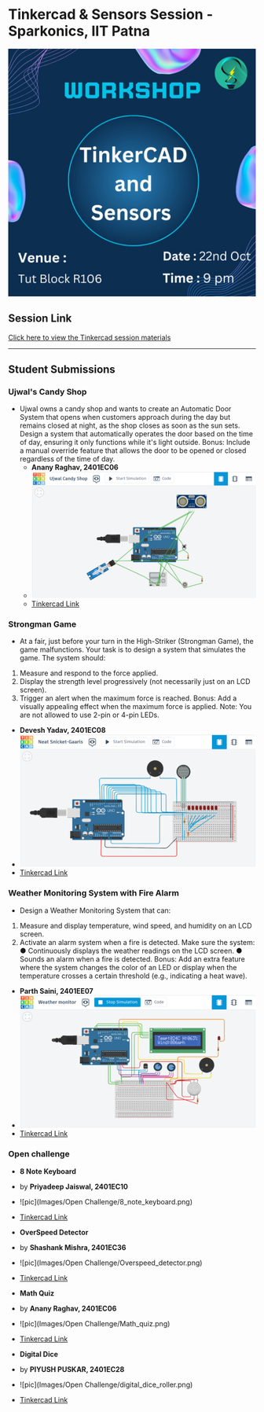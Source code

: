 # Tinkercad & Sensors Session - Sparkonics, IIT Patna

![Session Banner](Images/Poster.jpg) <!-- Replace with the actual path if different -->

## Session Link
[Click here to view the Tinkercad session materials](TinkerCAD&Sensors.pptx)

---

## Student Submissions

### Ujwal's Candy Shop 
- Ujwal owns a candy shop and wants to create an Automatic Door System that opens when
customers approach during the day but remains closed at night, as the shop closes as soon as
the sun sets. Design a system that automatically operates the door based on the time of day,
ensuring it only functions while it's light outside.
Bonus: Include a manual override feature that allows the door to be opened or closed
regardless of the time of day.
  - **Anany Raghav, 2401EC06**
  - ![pic](Images/Ujwal's_candy_shop_by.png)
  - [Tinkercad Link](https://www.tinkercad.com/things/iYO3dTtDCBf-ujwal-candy-shop?sharecode=6AeTYkzfgscu6UrNtH6ZKLv5kKY41-dgoUNu85N3f0o)

### Strongman Game
- At a fair, just before your turn in the High-Striker (Strongman Game), the game malfunctions.
Your task is to design a system that simulates the game.
The system should:
1. Measure and respond to the force applied.
2. Display the strength level progressively (not necessarily just on an LCD screen).
3. Trigger an alert when the maximum force is reached.
Bonus: Add a visually appealing effect when the maximum force is applied.
Note: You are not allowed to use 2-pin or 4-pin LEDs.

 - **Devesh Yadav, 2401EC08**
 - ![pic](Images/Strongman.png)
 - [Tinkercad Link](https://www.tinkercad.com/things/4Zyj8a14uh5-neat-snicket-gaaris)

### Weather Monitoring System with Fire Alarm
- Design a Weather Monitoring System that can:
1. Measure and display temperature, wind speed, and humidity on an LCD screen.
2. Activate an alarm system when a fire is detected.
Make sure the system:
● Continuously displays the weather readings on the LCD screen.
● Sounds an alarm when a fire is detected.
Bonus: Add an extra feature where the system changes the color of an LED or display when
the temperature crosses a certain threshold (e.g., indicating a heat wave).

 - **Parth Saini, 2401EE07**
 - ![pic](Images/Weather_monitoring_system.png)
 - [Tinkercad Link](https://www.tinkercad.com/things/09vKL9oIg2f-weather-monitor)


### Open challenge

- **8 Note Keyboard**
- by **Priyadeep Jaiswal, 2401EC10**
- ![pic](Images/Open Challenge/8_note_keyboard.png)
- [Tinkercad Link](https://www.tinkercad.com/things/64zIrWg4Q4f-8-note-keyboard?sharecode=8OVm2iOPBaqhO0KdhUasVazJxn3lQx6H-ZOv9ADLAx0)

- **OverSpeed Detector**
- by **Shashank Mishra, 2401EC36**
- ![pic](Images/Open Challenge/Overspeed_detector.png)
- [Tinkercad Link](https://www.tinkercad.com/things/0XcVUE9XJiz-swanky-amberis)

- **Math Quiz**
- by **Anany Raghav, 2401EC06**
- ![pic](Images/Open Challenge/Math_quiz.png)
- [Tinkercad Link](https://www.tinkercad.com/things/iYimA7oILzQ-open-challenge?sharecode=bH2_27DXnUYGulmZuZUmD2sIATqmWiA6gyAEOUKGqFc)

- **Digital Dice**
- by **PIYUSH PUSKAR, 2401EC28**
- ![pic](Images/Open Challenge/digital_dice_roller.png)
- [Tinkercad Link](https://www.tinkercad.com/things/3GjbrLMmoEI-digitaldiceroller?sharecode=YqDFV0juDyn4Qe1uvHQycj6q9HS-K5qXpN-56U28B8M)
